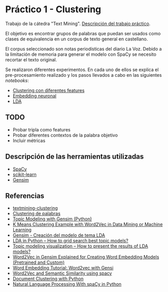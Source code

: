 # Práctico 1 - Clustering
Trabajo de la cátedra "Text Mining". [Descripción del trabajo práctico](https://sites.google.com/unc.edu.ar/textmining2021/pr%C3%A1ctico/clustering?authuser=0).

El objetivo es encontrar grupos de palabras que puedan ser usados como clases de equivalencia en un corpus de texto general en castellano.

El corpus seleccionado son notas periodísticas del diario La Voz. Debido a la limitación de memoria para generar el modelo con SpaCy se necesito recortar el texto original.

Se realizaron diferentes experimentos. En cada uno de ellos se explica el pre-procesamiento realizado y los pasos llevados a cabo en las siguientes *notebooks*: 
- [Clustering con diferentes features](src/features_clustering.ipynb)
- [Embedding neuronal](src/embedding_neuronal.ipynb)
- [LDA](src/lda.ipynb)

## TODO

- Probar tripla como features
- Probar diferentes contextos de la palabra objetivo
- Incluir métricas

## Descripción de las herramientas utilizadas

- [SpaCy](https://spacy.io/)
- [scikit-learn](https://scikit-learn.org/stable/index.html)
- [Gensim](https://radimrehurek.com/gensim/)


## Referencias
- [textmining-clustering](https://github.com/facumolina/textmining-clustering)
- [Clustering de palabras](https://github.com/danibosch/word_clustering)
- [Topic Modeling with Gensim (Python)](https://www.machinelearningplus.com/nlp/topic-modeling-gensim-python/)
- [K Means Clustering Example with Word2Vec in Data Mining or Machine Learning](https://ai.intelligentonlinetools.com/ml/k-means-clustering-example-word2vec/)
- [Gensim - Creación del modelo de tema LDA ](https://isolution.pro/es/t/gensim/gensim-creating-lda-topic-model/gensim-creacion-del-modelo-de-tema-lda)
- [LDA in Python – How to grid search best topic models?](https://www.machinelearningplus.com/nlp/topic-modeling-python-sklearn-examples/)
- [Topic modeling visualization – How to present the results of LDA models?](https://www.machinelearningplus.com/nlp/topic-modeling-visualization-how-to-present-results-lda-models/)
- [Word2Vec in Gensim Explained for Creating Word Embedding Models (Pretrained and Custom)](https://machinelearningknowledge.ai/word2vec-in-gensim-explained-for-creating-word-embedding-models-pretrained-and-custom/)
- [Word Embedding Tutorial: Word2vec with Gensi](https://www.guru99.com/word-embedding-word2vec.html)
- [Word2Vec and Semantic Similarity using spacy](https://ashutoshtripathi.com/2020/09/04/word2vec-and-semantic-similarity-using-spacy-nlp-spacy-series-part-7/)
- [Document Clustering with Python](http://brandonrose.org/clustering)
- [Natural Language Processing With spaCy in Python](https://realpython.com/natural-language-processing-spacy-python/#part-of-speech-tagging)
